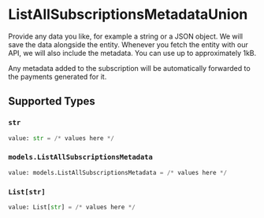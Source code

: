 # ListAllSubscriptionsMetadataUnion

Provide any data you like, for example a string or a JSON object. We will save the data alongside the entity.
Whenever you fetch the entity with our API, we will also include the metadata. You can use up to approximately
1kB.

Any metadata added to the subscription will be automatically forwarded to the payments generated for it.


## Supported Types

### `str`

```python
value: str = /* values here */
```

### `models.ListAllSubscriptionsMetadata`

```python
value: models.ListAllSubscriptionsMetadata = /* values here */
```

### `List[str]`

```python
value: List[str] = /* values here */
```

